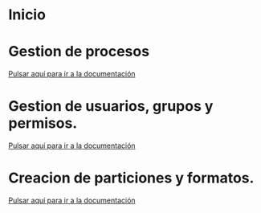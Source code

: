 # Inicio

# Gestion de procesos
[Pulsar aquí para ir a la documentación](process.md)

# Gestion de usuarios, grupos y permisos.

[Pulsar aquí para ir a la documentación](users_groups_permissions.md)

# Creacion de particiones y formatos.

[Pulsar aquí para ir a la documentación](files_partitions.md)